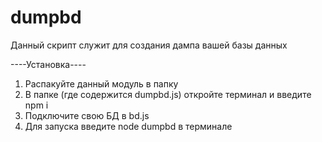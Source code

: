 # dumpbd
Данный скрипт служит для создания дампа вашей базы данных

----Установка----
1. Распакуйте данный модуль в папку
2. В папке (где содержится dumpbd.js) откройте терминал и введите npm i
3. Подключите свою БД в bd.js
4. Для запуска введите node dumpbd в терминале

